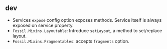 dev
---

* Services `expose` config option exposes methods. Service itself is always
  exposed on service property.
* `Fossil.Mixins.Layoutable`: Introduce `setLayout`, a method to set/replace layout.
* `Fossil.Mixins.Fragmentables`: accepts `fragments` option.
